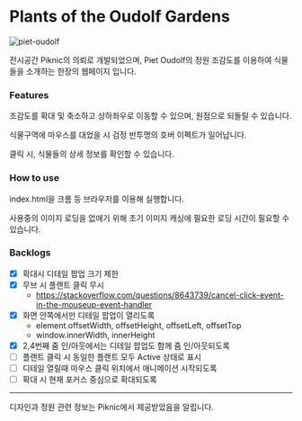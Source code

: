 # Plants of the Oudolf Gardens

![piet-oudolf](/public/preview.gif)

전시공간 Piknic의 의뢰로 개발되었으며, Piet Oudolf의 정원 조감도를 이용하여 식물들을 소개하는 한장의 웹페이지 입니다.

### Features

조감도를 확대 및 축소하고 상하좌우로 이동할 수 있으며, 원점으로 되돌릴 수 있습니다.

식물구역에 마우스를 대었을 시 검정 반투명의 호버 이펙트가 일어납니다.

클릭 시, 식물들의 상세 정보를 확인할 수 있습니다.

### How to use

index.html을 크롬 등 브라우저를 이용해 실행합니다.

사용중의 이미지 로딩을 없애기 위해 초기 이미지 캐싱에 필요한 로딩 시간이 필요할 수 있습니다.

### Backlogs

- [X] 확대시 디테일 팝업 크기 제한
- [X] 무브 시 플랜트 클릭 무시
  - https://stackoverflow.com/questions/8643739/cancel-click-event-in-the-mouseup-event-handler
- [X] 화면 안쪽에서만 디테일 팝업이 열리도록
  - element.offsetWidth, offsetHeight, offsetLeft, offsetTop
  - window.innerWidth, innerHeight
- [X] 2,4번째 줌 인/아웃에서는 디테일 팝업도 함께 줌 인/아웃되도록
- [ ] 플랜트 클릭 시 동일한 플랜트 모두 Active 상태로 표시
- [ ] 디테일 열릴때 마우스 클릭 위치에서 애니메이션 시작되도록
- [ ] 확대 시 현재 포커스 중심으로 확대되도록

---

디자인과 정원 관련 정보는 Piknic에서 제공받았음을 알립니다.
